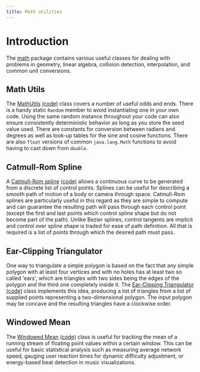 ```yaml
---
title: Math utilities
---
```

# Introduction

The [math](https://github.com/libgdx/libgdx/tree/master/gdx/src/com/badlogic/gdx/math) package contains various useful classes for dealing with problems in geometry, linear algebra, collision detection, interpolation, and common unit conversions.


## Math Utils

The [MathUtils](https://javadoc.io/doc/com.badlogicgames.gdx/gdx/latest/com/badlogic/gdx/math/MathUtils.html)  [(code)](https://github.com/libgdx/libgdx/blob/master/gdx/src/com/badlogic/gdx/math/MathUtils.java) class covers a number of useful odds and ends. There is a handy static `Random` member to avoid instantiating one in your own code. Using the same random instance throughout your code can also ensure consistently deterministic behavior as long as you store the seed value used. There are constants for conversion between radians and degrees as well as look-up tables for the sine and cosine functions. There are also `float` versions of common `java.lang.Math` functions to avoid having to cast down from `double`.

## Catmull-Rom Spline

A [Catmull-Rom spline](https://javadoc.io/doc/com.badlogicgames.gdx/gdx/latest/com/badlogic/gdx/math/CatmullRomSpline.html) [(code)](https://github.com/libgdx/libgdx/blob/master/gdx/src/com/badlogic/gdx/math/CatmullRomSpline.java) allows a continuous curve to be generated from a discrete list of control points. Splines can be useful for describing a smooth path of motion of a body or camera through space. Catmull-Rom splines are particularly useful in this regard as they are simple to compute and can guarantee the resulting path will pass through each control point (except the first and last points which control spline shape but do not become part of the path). Unlike Bezier splines, control tangents are implicit and control over spline shape is traded for ease of path definition. All that is required is a list of points through which the desired path must pass.

## Ear-Clipping Triangulator

One way to triangulate a simple polygon is based on the fact that any simple polygon with at least four vertices and with no holes has at least two so called 'ears', which are triangles with two sides being the edges of the polygon and the third one completely inside it. The [Ear-Clipping Triangulator](https://javadoc.io/doc/com.badlogicgames.gdx/gdx/latest/com/badlogic/gdx/math/EarClippingTriangulator.html) [(code)](https://github.com/libgdx/libgdx/blob/master/gdx/src/com/badlogic/gdx/math/EarClippingTriangulator.java) class implements this idea, producing a list of triangles from a list of supplied points representing a two-dimensional polygon. The input polygon may be concave and the resulting triangles have a clockwise order.

## Windowed Mean

The [Windowed Mean](https://javadoc.io/doc/com.badlogicgames.gdx/gdx/latest/com/badlogic/gdx/math/WindowedMean.html) [(code)](https://github.com/libgdx/libgdx/blob/master/gdx/src/com/badlogic/gdx/math/WindowedMean.java) class is useful for tracking the mean of a running stream of floating point values within a certain window. This can be useful for basic statistical analysis such as measuring average network speed, gauging user reaction times for dynamic difficulty adjustment, or energy-based beat detection in music visualizations.